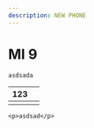 ```yaml
---
description: NEW PHONE
---
```


# MI 9

```text
asdsada
```

| 123 |  |
| :--- | :--- |
|  |  |

```markup
<p>asdsad</p>
```

